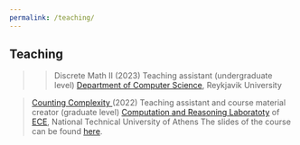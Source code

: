 ```yaml
---
permalink: /teaching/
---
```

## Teaching

>> Discrete Math II (2023)
>> Teaching assistant (undergraduate level) 
>> <A href="https://en.ru.is/st/dcs/">Department of Computer Science</A>, Reykjavik University

> <A href="https://courses.corelab.ntua.gr/course/view.php?id=83">Counting Complexity </A> (2022) 
> Teaching assistant and course material creator (graduate level) 
> <A href="https://corelab.ntua.gr/">Computation and Reasoning Laboratoty</A> of <A href="https://www.ece.ntua.gr/en">ECE</A>, National Technical University of Athens
> The slides of the course can be found <A href="https://corefiles.corelab.ntua.gr/index.php/s/DeIVOO3w78TuL2z">here</A>.




